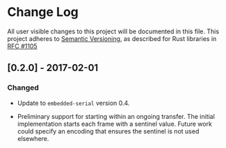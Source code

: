 # Change Log

All user visible changes to this project will be documented in this file.
This project adheres to [Semantic Versioning](http://semver.org/), as described
for Rust libraries in [RFC #1105](https://github.com/rust-lang/rfcs/blob/master/text/1105-api-evolution.md)

## [0.2.0] - 2017-02-01

### Changed

* Update to `embedded-serial` version 0.4.

* Preliminary support for starting within an ongoing transfer. The
  initial implementation starts each frame with a sentinel value. Future
  work could specify an encoding that ensures the sentinel is not used
  elsewhere.
